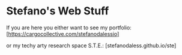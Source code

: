 
# Stefano's Web Stuff

If you are here you either want to see my portfolio:
[https://cargocollective.com/stefanodalessio]

or my techy arty research space S.T.E.:
[stefanodaless.github.io/ste]

